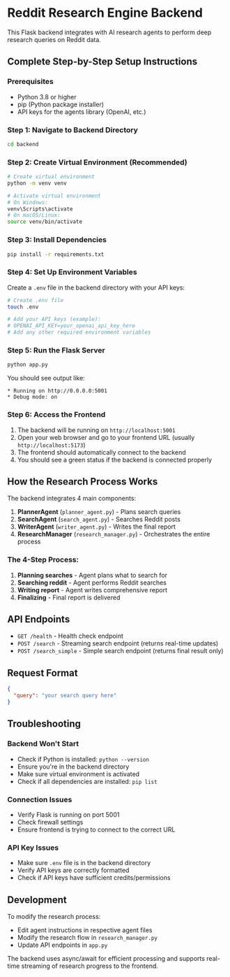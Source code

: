 
# Reddit Research Engine Backend

This Flask backend integrates with AI research agents to perform deep research queries on Reddit data.

## Complete Step-by-Step Setup Instructions

### Prerequisites
- Python 3.8 or higher
- pip (Python package installer)
- API keys for the agents library (OpenAI, etc.)

### Step 1: Navigate to Backend Directory
```bash
cd backend
```

### Step 2: Create Virtual Environment (Recommended)
```bash
# Create virtual environment
python -m venv venv

# Activate virtual environment
# On Windows:
venv\Scripts\activate
# On macOS/Linux:
source venv/bin/activate
```

### Step 3: Install Dependencies
```bash
pip install -r requirements.txt
```

### Step 4: Set Up Environment Variables
Create a `.env` file in the backend directory with your API keys:
```bash
# Create .env file
touch .env

# Add your API keys (example):
# OPENAI_API_KEY=your_openai_api_key_here
# Add any other required environment variables
```

### Step 5: Run the Flask Server
```bash
python app.py
```

You should see output like:
```
* Running on http://0.0.0.0:5001
* Debug mode: on
```

### Step 6: Access the Frontend
1. The backend will be running on `http://localhost:5001`
2. Open your web browser and go to your frontend URL (usually `http://localhost:5173`)
3. The frontend should automatically connect to the backend
4. You should see a green status if the backend is connected properly

## How the Research Process Works

The backend integrates 4 main components:

1. **PlannerAgent** (`planner_agent.py`) - Plans search queries
2. **SearchAgent** (`search_agent.py`) - Searches Reddit posts
3. **WriterAgent** (`writer_agent.py`) - Writes the final report
4. **ResearchManager** (`research_manager.py`) - Orchestrates the entire process

### The 4-Step Process:
1. **Planning searches** - Agent plans what to search for
2. **Searching reddit** - Agent performs Reddit searches
3. **Writing report** - Agent writes comprehensive report
4. **Finalizing** - Final report is delivered

## API Endpoints

- `GET /health` - Health check endpoint
- `POST /search` - Streaming search endpoint (returns real-time updates)
- `POST /search_simple` - Simple search endpoint (returns final result only)

## Request Format

```json
{
  "query": "your search query here"
}
```

## Troubleshooting

### Backend Won't Start
- Check if Python is installed: `python --version`
- Ensure you're in the backend directory
- Make sure virtual environment is activated
- Check if all dependencies are installed: `pip list`

### Connection Issues
- Verify Flask is running on port 5001
- Check firewall settings
- Ensure frontend is trying to connect to the correct URL

### API Key Issues
- Make sure `.env` file is in the backend directory
- Verify API keys are correctly formatted
- Check if API keys have sufficient credits/permissions

## Development

To modify the research process:
- Edit agent instructions in respective agent files
- Modify the research flow in `research_manager.py`
- Update API endpoints in `app.py`

The backend uses async/await for efficient processing and supports real-time streaming of research progress to the frontend.
